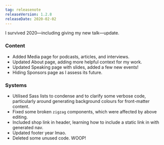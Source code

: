 ```yaml
---
tag: releasenote
releaseVersion: 1.2.8
releaseDate: 2020-02-02
---
```


I survived 2020—including giving my new talk—update.

### Content
- Added Media page for podcasts, articles, and interviews.
- Updated About page, adding more helpful context for my work.
- Updated Speaking page with slides, added a few new events!
- Hiding Sponsors page as I assess its future.

### Systems
- Utilised Sass lists to condense and to clarify some verbose code, particularly around generating background colours for front-matter content.
- Fixed some broken `zigzag` components, which were affected by above editing.
- Included shop link in header, learning how to include a static link in with generated nav.
- Updated footer year lmao.
- Deleted some unused code. WOOP!